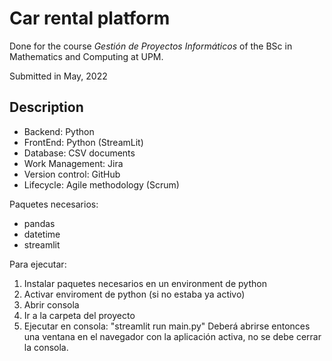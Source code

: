 # Car rental platform

Done for the course *Gestión de Proyectos Informáticos* of the BSc in Mathematics and Computing at UPM.

Submitted in May, 2022

## Description

- Backend: Python
- FrontEnd: Python (StreamLit)
- Database: CSV documents
- Work Management: Jira
- Version control: GitHub
- Lifecycle: Agile methodology (Scrum)


Paquetes necesarios:
- pandas
- datetime
- streamlit

Para ejecutar:
1. Instalar paquetes necesarios en un environment de python
2. Activar enviroment de python (si no estaba ya activo)
3. Abrir consola
4. Ir a la carpeta del proyecto
5. Ejecutar en consola: "streamlit run main.py"
Deberá abrirse entonces una ventana en el navegador con la aplicación activa, no se debe cerrar la consola.
